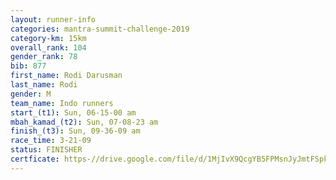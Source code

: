 ```yaml
---
layout: runner-info 
categories: mantra-summit-challenge-2019 
category-km: 15km 
overall_rank: 104
gender_rank: 78
bib: 877
first_name: Rodi Darusman
last_name: Rodi
gender: M
team_name: Indo runners
start_(t1): Sun, 06-15-00 am
mbah_kamad_(t2): Sun, 07-08-23 am
finish_(t3): Sun, 09-36-09 am
race_time: 3-21-09
status: FINISHER
certficate: https-//drive.google.com/file/d/1MjIvX9QcgYB5FPMsnJyJmtFSpkhD8pkh/view?usp=sharing
---
```

